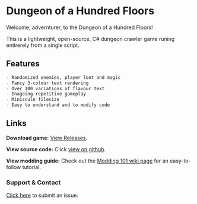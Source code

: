 # Dungeon of a Hundred Floors

Welcome, advernturer, to the Dungeon of a Hundred Floors!

This is a lightweight, open-source, C# dungeon crawler game runing entirerely from a single script.

## Features
```markdown
- Randomized enemies, player loot and magic
- Fancy 3-colour text rendering
- Over 100 variations of flavour text
- Enageing repetitive gameplay
- Miniscule filesize
- Easy to understand and to modify code
```


## Links

**Download game:** [View Releases](https://github.com/HugoCortell/hundredfloordungeon/releases).

**View source code:** Click [view on github](https://github.com/HugoCortell/hundredfloordungeon/blob/master/game/game.cs).

**View modding guide:** Check out the [Modding 101 wiki page](https://github.com/HugoCortell/hundredfloordungeon/wiki/Modding-101) for an easy-to-follow tutorial.


### Support & Contact
[Click here](https://github.com/HugoCortell/hundredfloordungeon/issues) to submit an issue.
